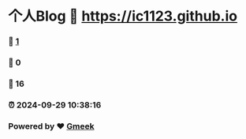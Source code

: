 # 个人Blog :link: https://ic1123.github.io 
### :page_facing_up: [1](https://ic1123.github.io/tag.html) 
### :speech_balloon: 0 
### :hibiscus: 16 
### :alarm_clock: 2024-09-29 10:38:16 
### Powered by :heart: [Gmeek](https://github.com/Meekdai/Gmeek)

